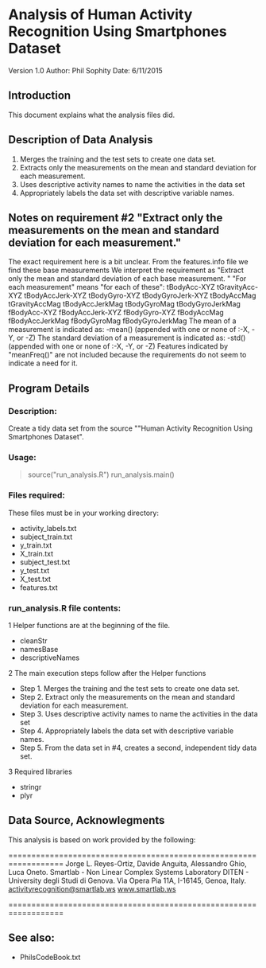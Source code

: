 # Analysis of Human Activity Recognition Using Smartphones Dataset

Version 1.0
Author: Phil Sophity
Date:   6/11/2015

## Introduction

This document explains what the analysis files did. 

## Description of Data Analysis 

1. Merges the training and the test sets to create one data set.
1. Extracts only the measurements on the mean and standard deviation for each measurement. 
1. Uses descriptive activity names to name the activities in the data set
1. Appropriately labels the data set with descriptive variable names. 


## Notes on requirement #2 "Extract only the measurements on the mean and standard deviation for each measurement."
 The exact requirement here is a bit unclear.
 From the features.info file we find these base measurements
 We interpret the requirement as
   "Extract only the mean and standard deviation of each base measurement. "
"For each measurement" means "for each of these":
    tBodyAcc-XYZ
    tGravityAcc-XYZ
    tBodyAccJerk-XYZ
    tBodyGyro-XYZ
    tBodyGyroJerk-XYZ
    tBodyAccMag
    tGravityAccMag
    tBodyAccJerkMag
    tBodyGyroMag
    tBodyGyroJerkMag
    fBodyAcc-XYZ
    fBodyAccJerk-XYZ
    fBodyGyro-XYZ
    fBodyAccMag
    fBodyAccJerkMag
    fBodyGyroMag
    fBodyGyroJerkMag
The mean of a measurement is indicated as:
    -mean() (appended with one or none of :-X, -Y, or -Z)
The standard deviation of a measurement is indicated as:
    -std() (appended with one or none of :-X, -Y, or -Z)
Features indicated by "meanFreq()" are not included because the requirements do not seem to indicate a need for it.

## Program Details
### Description: 
Create a tidy data set from the source ""Human Activity Recognition Using Smartphones Dataset".

### Usage:
 > source("run_analysis.R")
 > run_analysis.main()
 
### Files required:
 These files must be in your working directory:
* activity_labels.txt
* subject_train.txt
* y_train.txt
* X_train.txt
* subject_test.txt
* y_test.txt
* X_test.txt
* features.txt

### run_analysis.R file contents:

1  Helper functions are at the beginning of the file.
* cleanStr
* namesBase
* descriptiveNames

2 The main execution steps follow after the Helper functions
* Step 1. Merges the training and the test sets to create one data set.
* Step 2. Extract only the measurements on the mean and standard deviation for each measurement. 
* Step 3. Uses descriptive activity names to name the activities in the data set
* Step 4. Appropriately labels the data set with descriptive variable names. 
* Step 5. From the data set in #4, creates a second, independent tidy data set.

3 Required libraries
* stringr
* plyr

## Data Source, Acknowlegments

This analysis is based on work provided by the following:
 
==================================================================
Jorge L. Reyes-Ortiz, Davide Anguita, Alessandro Ghio, Luca Oneto.
Smartlab - Non Linear Complex Systems Laboratory
DITEN - University degli Studi di Genova.
Via Opera Pia 11A, I-16145, Genoa, Italy.
activityrecognition@smartlab.ws
www.smartlab.ws

==================================================================

## See also:
* PhilsCodeBook.txt
